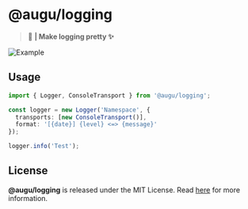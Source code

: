 # @augu/logging
> :space_invader: **| Make logging pretty :sparkles:**

![Example](https://cdn.augu.dev/logger.png)

## Usage
```ts
import { Logger, ConsoleTransport } from '@augu/logging';

const logger = new Logger('Namespace', {
  transports: [new ConsoleTransport()],
  format: '[{date}] {level} <=> {message}'
});

logger.info('Test');
```

## License
**@augu/logging** is released under the MIT License. Read [here](/LICENSE) for more information.